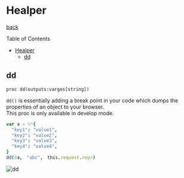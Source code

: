 Healper
===
[back](../README.md)

Table of Contents

<!--ts-->
   * [Healper](#healper)
      * [dd](#dd)

<!-- Added by: root, at: Wed Oct 14 05:16:56 UTC 2020 -->

<!--te-->

## dd
```
proc dd(outputs:varges[string])
```
`dd()` is essentially adding a break point in your code which dumps the properties of an object to your browser.  
This proc is only available in develop mode.

```nim
var a = %*{
  "key1": "value1",
  "key2": "value2",
  "key3": "value3",
  "key4": "value4",
}
dd($a,　"abc",　this.request.repr)
```

![dd](helper-dd.jpg)
